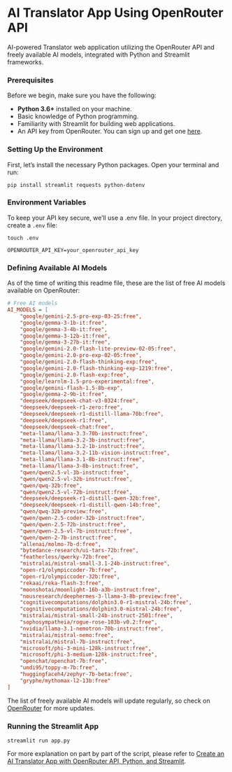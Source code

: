# AI Translator App Using OpenRouter API
AI-powered Translator web application utilizing the OpenRouter API and freely available AI models, integrated with Python and Streamlit frameworks.

### Prerequisites
Before we begin, make sure you have the following:
*   **Python 3.6+** installed on your machine.
*   Basic knowledge of Python programming.
*   Familiarity with Streamlit for building web applications.
*   An API key from OpenRouter. You can sign up and get one [here](https://openrouter.ai/).

### Setting Up the Environment
First, let’s install the necessary Python packages. Open your terminal and run:

`pip install streamlit requests python-dotenv`

### Environment Variables
To keep your API key secure, we’ll use a .env file. In your project directory, create a `.env` file:

`touch .env`

`OPENROUTER_API_KEY=your_openrouter_api_key`

### Defining Available AI Models
As of the time of writing this readme file, these are the list of free AI models available on OpenRouter:

```ini
# Free AI models
AI_MODELS = [
    "google/gemini-2.5-pro-exp-03-25:free",
    "google/gemma-3-1b-it:free",
    "google/gemma-3-4b-it:free",
    "google/gemma-3-12b-it:free",
    "google/gemma-3-27b-it:free",
    "google/gemini-2.0-flash-lite-preview-02-05:free",
    "google/gemini-2.0-pro-exp-02-05:free",
    "google/gemini-2.0-flash-thinking-exp:free",
    "google/gemini-2.0-flash-thinking-exp-1219:free",
    "google/gemini-2.0-flash-exp:free",
    "google/learnlm-1.5-pro-experimental:free",
    "google/gemini-flash-1.5-8b-exp",
    "google/gemma-2-9b-it:free",
    "deepseek/deepseek-chat-v3-0324:free",
    "deepseek/deepseek-r1-zero:free",
    "deepseek/deepseek-r1-distill-llama-70b:free",
    "deepseek/deepseek-r1:free",
    "deepseek/deepseek-chat:free",
    "meta-llama/llama-3.3-70b-instruct:free",
    "meta-llama/llama-3.2-3b-instruct:free",
    "meta-llama/llama-3.2-1b-instruct:free",
    "meta-llama/llama-3.2-11b-vision-instruct:free",
    "meta-llama/llama-3.1-8b-instruct:free",
    "meta-llama/llama-3-8b-instruct:free",
    "qwen/qwen2.5-vl-3b-instruct:free",
    "qwen/qwen2.5-vl-32b-instruct:free",
    "qwen/qwq-32b:free",
    "qwen/qwen2.5-vl-72b-instruct:free",
    "deepseek/deepseek-r1-distill-qwen-32b:free",
    "deepseek/deepseek-r1-distill-qwen-14b:free",
    "qwen/qwq-32b-preview:free",
    "qwen/qwen-2.5-coder-32b-instruct:free",
    "qwen/qwen-2.5-72b-instruct:free",
    "qwen/qwen-2.5-vl-7b-instruct:free",
    "qwen/qwen-2-7b-instruct:free",
    "allenai/molmo-7b-d:free",
    "bytedance-research/ui-tars-72b:free",
    "featherless/qwerky-72b:free",
    "mistralai/mistral-small-3.1-24b-instruct:free",
    "open-r1/olympiccoder-7b:free",
    "open-r1/olympiccoder-32b:free",
    "rekaai/reka-flash-3:free",
    "moonshotai/moonlight-16b-a3b-instruct:free",
    "nousresearch/deephermes-3-llama-3-8b-preview:free",
    "cognitivecomputations/dolphin3.0-r1-mistral-24b:free",
    "cognitivecomputations/dolphin3.0-mistral-24b:free",
    "mistralai/mistral-small-24b-instruct-2501:free",
    "sophosympatheia/rogue-rose-103b-v0.2:free",
    "nvidia/llama-3.1-nemotron-70b-instruct:free",
    "mistralai/mistral-nemo:free",
    "mistralai/mistral-7b-instruct:free",
    "microsoft/phi-3-mini-128k-instruct:free",
    "microsoft/phi-3-medium-128k-instruct:free",
    "openchat/openchat-7b:free",
    "undi95/toppy-m-7b:free",
    "huggingfaceh4/zephyr-7b-beta:free",
    "gryphe/mythomax-l2-13b:free"
]
```

The list of freely available AI models will update regularly, so check on [OpenRouter](https://openrouter.ai/models?max_price=0) for more updates.

### Running the Streamlit App
`streamlit run app.py`

For more explanation on part by part of the script, please refer to [Create an AI Translator App with OpenRouter API, Python, and Streamlit](https://walterpinem.com/ai-translator-app-openrouter-api/).
